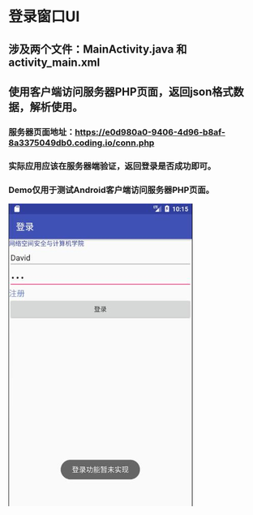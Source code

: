 # 登录窗口UI
## 涉及两个文件：MainActivity.java 和 activity_main.xml
## 使用客户端访问服务器PHP页面，返回json格式数据，解析使用。
### 服务器页面地址：https://e0d980a0-9406-4d96-b8af-8a3375049db0.coding.io/conn.php
### 实际应用应该在服务器端验证，返回登录是否成功即可。
### Demo仅用于测试Android客户端访问服务器PHP页面。
![](https://github.com/HBU/AndroidDemo/blob/master/chapter09/Login/%E6%95%88%E6%9E%9C%E5%9B%BE.jpg)
